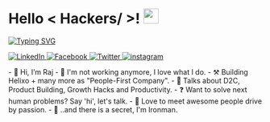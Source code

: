 <h1> Hello  < Hackers/ >! <img src = "https://raw.githubusercontent.com/MartinHeinz/MartinHeinz/master/wave.gif" width = 30px> </h1>
<p align='center'>
</p>

<p>
  <a href="https://git.io/typing-svg"><img src="https://readme-typing-svg.herokuapp.com?font=Poppins&size=30&duration=2000&pause=500&color=F7F7F7&center=true&vCenter=true&multiline=true&width=435&height=300&lines=Hi+Hacker+%3A);I'm+Raj+%F0%9F%98%8A;Designer+by+Heart;Entrepreneur+by+Night;Love+to+meet+new+people;Say+'hi'+%F0%9F%91%8B" alt="Typing SVG" /></a>
</p>

   <a href="https://www.linkedin.com/in/ivalsaraj/" target="_blank">
    <img alt="LinkedIn" src="https://img.shields.io/badge/LinkedIn-0077B5?style=for-the-badge&logo=linkedin&logoColor=white">
  </a>   
   <a href="https://www.facebook.com/ivalsaraj" target="_blank">
    <img alt='Facebook' src='https://img.shields.io/badge/Facebook-100000?style=for-the-badge&logo=Facebook&logoColor=white&labelColor=3288F0&color=3288F0'/>
  </a>  
  <a href="https://twitter.com/ivalsaraj" target="_blank">
<img alt='Twitter' src='https://img.shields.io/badge/Twitter-100000?style=for-the-badge&logo=Twitter&logoColor=3687FF&labelColor=FFFFFF&color=FFFFFF'/>
  </a>  
 <a href="https://www.instagram.com/ivalsaraj/" target="_blank">
<img alt='instagram' src='https://img.shields.io/badge/Instagram-100000?style=for-the-badge&logo=instagram&logoColor=FFFFFF&labelColor=F02D6E&color=F02D6E'/>
  </a>
<p>
  
</p>
- 👋 Hi, I’m Raj
- 💼 I'm not working anymore, I love what I do.
- ⚒️ Building Helixo + many more as "People-First Company".
- 💬 Talks about D2C, Product Building, Growth Hacks and Productivity.
- ❓ Want to solve next human problems? Say 'hi', let's talk.
- 👯 Love to meet awesome people drive by passion.
- 🤖 ..and there is a secret, I'm Ironman.

